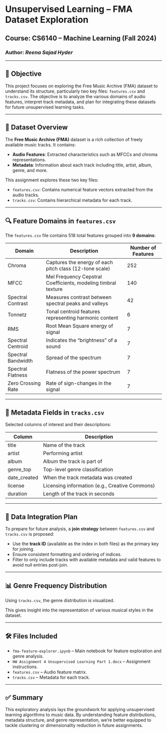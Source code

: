
# Unsupervised Learning – FMA Dataset Exploration

## Course: CS6140 – Machine Learning (Fall 2024)

### Author: *Reena Sajad Hyder*  

---

## 📌 Objective

This project focuses on exploring the Free Music Archive (FMA) dataset to understand its structure, particularly two key files: `features.csv` and `tracks.csv`. The objective is to analyze the various domains of audio features, interpret track metadata, and plan for integrating these datasets for future unsupervised learning tasks.

---

## 📁 Dataset Overview

The **Free Music Archive (FMA)** dataset is a rich collection of freely available music tracks. It contains:
- **Audio Features**: Extracted characteristics such as MFCCs and chroma representations.
- **Metadata**: Information about each track including title, artist, album, genre, and more.

This assignment explores these two key files:
- `features.csv`: Contains numerical feature vectors extracted from the audio tracks.
- `tracks.csv`: Contains hierarchical metadata for each track.

---

## 🔍 Feature Domains in `features.csv`

The `features.csv` file contains 518 total features grouped into **9 domains**:

| Domain            | Description                                           | Number of Features |
|-------------------|-------------------------------------------------------|---------------------|
| Chroma            | Captures the energy of each pitch class (12-tone scale) | 252                 |
| MFCC              | Mel Frequency Cepstral Coefficients, modeling timbral texture | 140          |
| Spectral Contrast | Measures contrast between spectral peaks and valleys | 42                  |
| Tonnetz           | Tonal centroid features representing harmonic content | 6                   |
| RMS               | Root Mean Square energy of signal                     | 7                   |
| Spectral Centroid| Indicates the “brightness” of a sound                 | 7                   |
| Spectral Bandwidth| Spread of the spectrum                               | 7                   |
| Spectral Flatness| Flatness of the power spectrum                        | 7                   |
| Zero Crossing Rate| Rate of sign-changes in the signal                   | 7                   |

---

## 🧾 Metadata Fields in `tracks.csv`

Selected columns of interest and their descriptions:

| Column        | Description                          |
|---------------|--------------------------------------|
| title         | Name of the track                    |
| artist        | Performing artist                    |
| album         | Album the track is part of           |
| genre_top     | Top-level genre classification       |
| date_created  | When the track metadata was created  |
| license       | Licensing information (e.g., Creative Commons) |
| duration      | Length of the track in seconds       |

---

## 🔗 Data Integration Plan

To prepare for future analysis, a **join strategy** between `features.csv` and `tracks.csv` is proposed:

- Use the **track ID** (available as the index in both files) as the primary key for joining.
- Ensure consistent formatting and ordering of indices.
- Filter to only include tracks with available metadata and valid features to avoid null entries post-join.

---

## 📊 Genre Frequency Distribution

Using `tracks.csv`, the genre distribution is visualized.

This gives insight into the representation of various musical styles in the dataset.

---

## 🛠 Files Included

- `fma-feature-explorer.ipynb` – Main notebook for feature exploration and genre analysis.
- `HW Assignment 4 Unsupervised Learning Part 1.docx` – Assignment instructions.
- `features.csv` – Audio feature matrix.  
- `tracks.csv` – Metadata for each track.

---

## ✅ Summary

This exploratory analysis lays the groundwork for applying unsupervised learning algorithms to music data. By understanding feature distributions, metadata structure, and genre representation, we’re better equipped to tackle clustering or dimensionality reduction in future assignments.
